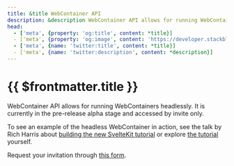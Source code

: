 ```yaml
---
title: &title WebContainer API
description: &description WebContainer API allows for running WebContainers headlessly. It is currently in the pre-release alpha stage and accessed by invite only.
head:
  - ['meta', {property: 'og:title', content: *title}] 
  - ['meta', {property: 'og:image', content: 'https://developer.stackblitz.com/img/og/webcontainer-api.png'}]
  - ['meta', {name: 'twitter:title', content: *title}]
  - ['meta', {name: 'twitter:description', content: *description}]
---
```


# {{ $frontmatter.title }}

WebContainer API allows for running WebContainers headlessly. It is currently in the pre-release alpha stage and accessed by invite only.

To see an example of the headless WebContainer in action, see the talk by Rich Harris about [building the new SvelteKit tutorial](https://www.youtube.com/watch?v=pFah4QqiUAg&t=4581s) or explore [the tutorial](https://learn.svelte.dev/tutorial/welcome-to-svelte) yourself.

Request your invitation through [this form](https://docs.google.com/forms/d/e/1FAIpQLSertiZLl-za0ZHxsWbd2IrISVft2OpPglykEHpEllPSfnZIUg/viewform).
